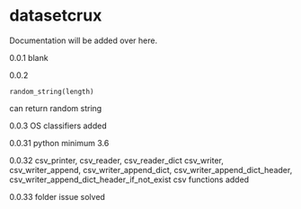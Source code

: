# datasetcrux

Documentation will be added over here.

0.0.1
blank

0.0.2
```
random_string(length)
```

can return random string

0.0.3
OS classifiers added

0.0.31
python minimum 3.6

0.0.32
csv_printer, csv_reader, csv_reader_dict
csv_writer, csv_writer_append, csv_writer_append_dict, csv_writer_append_dict_header, csv_writer_append_dict_header_if_not_exist
csv functions  added

0.0.33
folder issue solved
